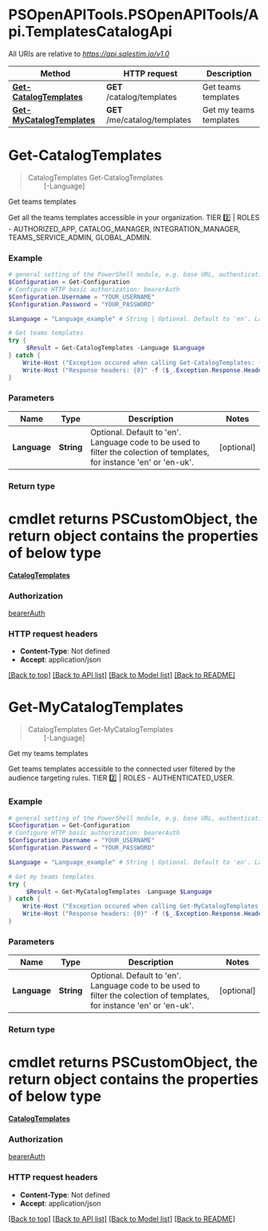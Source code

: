 # PSOpenAPITools.PSOpenAPITools/Api.TemplatesCatalogApi

All URIs are relative to *https://api.salestim.io/v1.0*

Method | HTTP request | Description
------------- | ------------- | -------------
[**Get-CatalogTemplates**](TemplatesCatalogApi.md#Get-CatalogTemplates) | **GET** /catalog/templates | Get teams templates
[**Get-MyCatalogTemplates**](TemplatesCatalogApi.md#Get-MyCatalogTemplates) | **GET** /me/catalog/templates | Get my teams templates


<a name="Get-CatalogTemplates"></a>
# **Get-CatalogTemplates**
> CatalogTemplates Get-CatalogTemplates<br>
> &nbsp;&nbsp;&nbsp;&nbsp;&nbsp;&nbsp;&nbsp;&nbsp;[-Language] <String><br>

Get teams templates

Get all the teams templates accessible in your organization. TIER 2️⃣ | ROLES - AUTHORIZED_APP, CATALOG_MANAGER, INTEGRATION_MANAGER, TEAMS_SERVICE_ADMIN, GLOBAL_ADMIN.

### Example
```powershell
# general setting of the PowerShell module, e.g. base URL, authentication, etc
$Configuration = Get-Configuration
# Configure HTTP basic authorization: bearerAuth
$Configuration.Username = "YOUR_USERNAME"
$Configuration.Password = "YOUR_PASSWORD"

$Language = "Language_example" # String | Optional. Default to 'en'. Language code to be used to filter the colection of templates, for instance 'en' or 'en-uk'. (optional)

# Get teams templates
try {
     $Result = Get-CatalogTemplates -Language $Language
} catch {
    Write-Host ("Exception occured when calling Get-CatalogTemplates: {0}" -f ($_.ErrorDetails | ConvertFrom-Json))
    Write-Host ("Response headers: {0}" -f ($_.Exception.Response.Headers | ConvertTo-Json))
}
```

### Parameters

Name | Type | Description  | Notes
------------- | ------------- | ------------- | -------------
 **Language** | **String**| Optional. Default to &#39;en&#39;. Language code to be used to filter the colection of templates, for instance &#39;en&#39; or &#39;en-uk&#39;. | [optional] 

### Return type
# cmdlet returns PSCustomObject, the return object contains the properties of below type
[**CatalogTemplates**](CatalogTemplates.md)

### Authorization

[bearerAuth](../README.md#bearerAuth)

### HTTP request headers

 - **Content-Type**: Not defined
 - **Accept**: application/json

[[Back to top]](#) [[Back to API list]](../README.md#documentation-for-api-endpoints) [[Back to Model list]](../README.md#documentation-for-models) [[Back to README]](../README.md)

<a name="Get-MyCatalogTemplates"></a>
# **Get-MyCatalogTemplates**
> CatalogTemplates Get-MyCatalogTemplates<br>
> &nbsp;&nbsp;&nbsp;&nbsp;&nbsp;&nbsp;&nbsp;&nbsp;[-Language] <String><br>

Get my teams templates

Get teams templates accessible to the connected user filtered by the audience targeting rules. TIER 2️⃣ | ROLES - AUTHENTICATED_USER.

### Example
```powershell
# general setting of the PowerShell module, e.g. base URL, authentication, etc
$Configuration = Get-Configuration
# Configure HTTP basic authorization: bearerAuth
$Configuration.Username = "YOUR_USERNAME"
$Configuration.Password = "YOUR_PASSWORD"

$Language = "Language_example" # String | Optional. Default to 'en'. Language code to be used to filter the colection of templates, for instance 'en' or 'en-uk'. (optional)

# Get my teams templates
try {
     $Result = Get-MyCatalogTemplates -Language $Language
} catch {
    Write-Host ("Exception occured when calling Get-MyCatalogTemplates: {0}" -f ($_.ErrorDetails | ConvertFrom-Json))
    Write-Host ("Response headers: {0}" -f ($_.Exception.Response.Headers | ConvertTo-Json))
}
```

### Parameters

Name | Type | Description  | Notes
------------- | ------------- | ------------- | -------------
 **Language** | **String**| Optional. Default to &#39;en&#39;. Language code to be used to filter the colection of templates, for instance &#39;en&#39; or &#39;en-uk&#39;. | [optional] 

### Return type
# cmdlet returns PSCustomObject, the return object contains the properties of below type
[**CatalogTemplates**](CatalogTemplates.md)

### Authorization

[bearerAuth](../README.md#bearerAuth)

### HTTP request headers

 - **Content-Type**: Not defined
 - **Accept**: application/json

[[Back to top]](#) [[Back to API list]](../README.md#documentation-for-api-endpoints) [[Back to Model list]](../README.md#documentation-for-models) [[Back to README]](../README.md)

